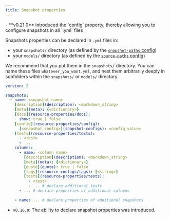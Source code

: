 ```yaml
---
title: Snapshot properties
---
```


<Changelog>
    - **v0.21.0** introduced the `config` property, thereby allowing you to configure snapshots in all `.yml` files
</Changelog>

Snapshots properties can be declared in `.yml` files in:
- your `snapshots/` directory (as defined by the [`snapshot-paths` config](snapshot-paths))
- your `models/` directory (as defined by the [`source-paths` config](source-paths))

We recommend that you put them in the `snapshots/` directory. You can name these files `whatever_you_want.yml`, and nest them arbitrarily deeply in subfolders within the `snapshots/` or `models/` directory.

<File name='snapshots/<filename>.yml'>

```yml
version: 2

snapshots:
  - name: <snapshot name>
    [description](description): <markdown_string>
    [meta](meta): {<dictionary>}
    [docs](resource-properties/docs):
      show: true | false
    [config](resource-properties/config):
      [<snapshot_config>](snapshot-configs): <config_value>
    [tests](resource-properties/tests):
      - <test>
      - ...
    columns:
      - name: <column name>
        [description](description): <markdown_string>
        [meta](meta): {<dictionary>}
        [quote](quote): true | false
        [tags](resource-configs/tags): [<string>]
        [tests](resource-properties/tests):
          - <test>
          - ... # declare additional tests
      - ... # declare properties of additional columns

    - name: ... # declare properties of additional snapshots

```
</File>

<Changelog>

* `v0.16.0`: The ability to declare snapshot properties was introduced.

</Changelog>
